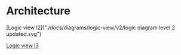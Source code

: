 # Architecture

[Logic view l2]("./docs/diagrams/logic-view/v2/logic diagram level 2 updated.svg")

[Logic view l3](./docs/diagrams/logic-view/v2/logic-diagram-leve3-updated.svg)
